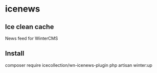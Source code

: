 # icenews
## Ice clean cache
News feed for WinterCMS

## Install
composer require icecollection/wn-icenews-plugin
php artisan winter:up
